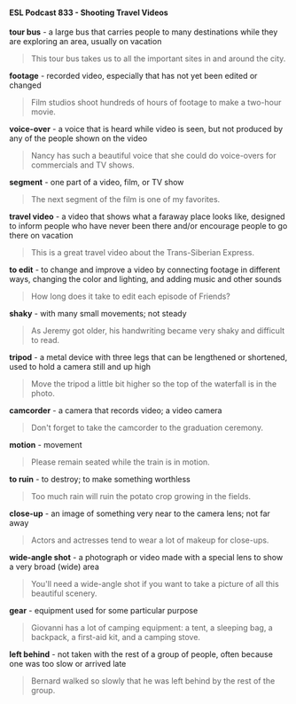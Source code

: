 #### ESL Podcast 833 - Shooting Travel Videos

**tour bus** - a large bus that carries people to many destinations while they are
exploring an area, usually on vacation

> This tour bus takes us to all the important sites in and around the city.

**footage** - recorded video, especially that has not yet been edited or changed

> Film studios shoot hundreds of hours of footage to make a two-hour movie.

**voice-over** - a voice that is heard while video is seen, but not produced by any
of the people shown on the video

> Nancy has such a beautiful voice that she could do voice-overs for commercials
and TV shows.

**segment** - one part of a video, film, or TV show

> The next segment of the film is one of my favorites.

**travel video** - a video that shows what a faraway place looks like, designed to
inform people who have never been there and/or encourage people to go there
on vacation

> This is a great travel video about the Trans-Siberian Express.

**to edit** - to change and improve a video by connecting footage in different ways,
changing the color and lighting, and adding music and other sounds

> How long does it take to edit each episode of Friends?

**shaky** - with many small movements; not steady

> As Jeremy got older, his handwriting became very shaky and difficult to read.

**tripod** - a metal device with three legs that can be lengthened or shortened,
used to hold a camera still and up high

> Move the tripod a little bit higher so the top of the waterfall is in the photo.

**camcorder** - a camera that records video; a video camera

> Don't forget to take the camcorder to the graduation ceremony.

**motion** - movement

> Please remain seated while the train is in motion.

**to ruin** - to destroy; to make something worthless

> Too much rain will ruin the potato crop growing in the fields.

**close-up** - an image of something very near to the camera lens; not far away

> Actors and actresses tend to wear a lot of makeup for close-ups.

**wide-angle shot** - a photograph or video made with a special lens to show a
very broad (wide) area

> You'll need a wide-angle shot if you want to take a picture of all this beautiful
scenery.

**gear** - equipment used for some particular purpose

> Giovanni has a lot of camping equipment: a tent, a sleeping bag, a backpack, a
first-aid kit, and a camping stove.

**left behind** - not taken with the rest of a group of people, often because one was
too slow or arrived late

> Bernard walked so slowly that he was left behind by the rest of the group.

